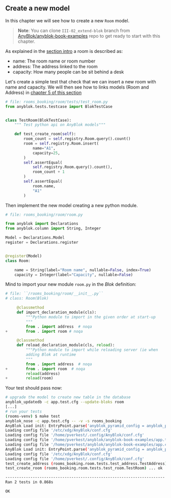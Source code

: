 ## Create a new model

In this chapter we will see how to create a new ``Room`` model.

> **Note**: You can clone ``III-02_extend-blok`` branch from
> [AnyBlok/anyblok-book-examples][gh_abe] repo to get ready to start
> with this chapter.


As explained in the [section intro](README.md) a room is described as:

* name: The room name or room number
* address: The address linked to the room
* capacity: How many people can be sit behind a desk

Let's create a simple test that check that we can insert a new room with name
and capacity.
We will then see how to links models (Room and Address) in [chapter 5 of this
section](./05_link_models.md)

```python
# file: rooms_booking/room/tests/test_room.py
from anyblok.tests.testcase import BlokTestCase


class TestRoom(BlokTestCase):
    """ Test python api on AnyBlok models"""

    def test_create_room(self):
        room_count = self.registry.Room.query().count()
        room = self.registry.Room.insert(
            name="A1",
            capacity=25,
        )
        self.assertEqual(
            self.registry.Room.query().count(),
            room_count + 1
        )
        self.assertEqual(
            room.name,
            "A1"
        )
```

Then implement the new model creating a new python module.

```python
# file: rooms_booking/room/room.py

from anyblok import Declarations
from anyblok.column import String, Integer

Model = Declarations.Model
register = Declarations.register


@register(Model)
class Room:

    name = String(label="Room name", nullable=False, index=True)
    capacity = Integer(label="Capacity", nullable=False)

```

Mind to import your new module ``room.py`` in the *Blok* definition:

```python
# file: ``/rooms_booking/room/__init__.py``
# class: Room(Blok)

     @classmethod
     def import_declaration_module(cls):
         """Python module to import in the given order at start-up
         """
         from . import address  # noqa
+        from . import room # noqa

     @classmethod
     def reload_declaration_module(cls, reload):
         """Python module to import while reloading server (ie when
         adding Blok at runtime
         """
         from . import address  # noqa
+        from . import room  # noqa
         reload(address)
+        reload(room)

```

Your test should pass now:

```bash
# upgrade the model to create new table in the database
anyblok_updatedb -c app.test.cfg --update-bloks room
[...]
# run your tests
(rooms-venv) $ make test
anyblok_nose -c app.test.cfg -- -v -s rooms_booking
AnyBlok Load init: EntryPoint.parse('anyblok_pyramid_config = anyblok_pyramid:anyblok_init_config')
Loading config file '/etc/xdg/AnyBlok/conf.cfg'
Loading config file '/home/pverkest/.config/AnyBlok/conf.cfg'
Loading config file '/home/pverkest/anyblok/anyblok-book-examples/app.test.cfg'
Loading config file '/home/pverkest/anyblok/anyblok-book-examples/app.cfg'
AnyBlok Load init: EntryPoint.parse('anyblok_pyramid_config = anyblok_pyramid:anyblok_init_config')
Loading config file '/etc/xdg/AnyBlok/conf.cfg'
Loading config file '/home/pverkest/.config/AnyBlok/conf.cfg'
test_create_address (rooms_booking.room.tests.test_address.TestAddress) ... ok
test_create_room (rooms_booking.room.tests.test_room.TestRoom) ... ok

----------------------------------------------------------------------
Ran 2 tests in 0.868s

OK
```


[gh_abe]: https://github.com/AnyBlok/anyblok-book-examples
